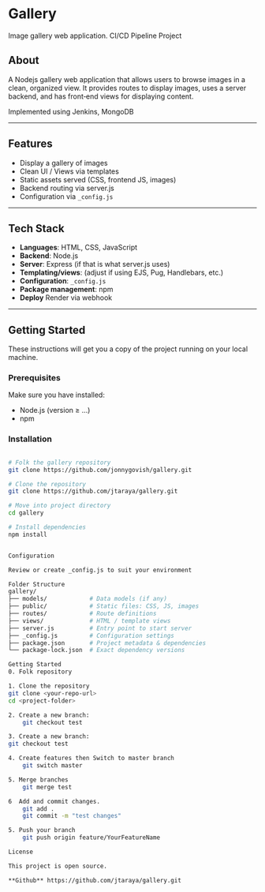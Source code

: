 # Gallery

Image gallery web application.  CI/CD Pipeline Project

## About

A Nodejs gallery web application that allows users to browse images in a clean, organized view. It provides routes to display images, uses a server backend, and has front‑end views for displaying content.

Implemented using Jenkins, MongoDB

---

## Features

- Display a gallery of images  
- Clean UI / Views via templates  
- Static assets served (CSS, frontend JS, images)  
- Backend routing via server.js  
- Configuration via `_config.js`  

---

## Tech Stack

- **Languages**: HTML, CSS, JavaScript  
- **Backend**: Node.js  
- **Server**: Express (if that is what server.js uses)  
- **Templating/views**: (adjust if using EJS, Pug, Handlebars, etc.)  
- **Configuration**: `_config.js`  
- **Package management**: npm  
- **Deploy** Render via webhook

---

## Getting Started

These instructions will get you a copy of the project running on your local machine.

### Prerequisites

Make sure you have installed:

- Node.js (version ≥ …)  
- npm  

### Installation


```bash

# Folk the gallery repository
git clone https://github.com/jonnygovish/gallery.git

# Clone the repository
git clone https://github.com/jtaraya/gallery.git

# Move into project directory
cd gallery

# Install dependencies
npm install


Configuration

Review or create _config.js to suit your environment

Folder Structure
gallery/
├── models/            # Data models (if any)
├── public/            # Static files: CSS, JS, images
├── routes/            # Route definitions
├── views/             # HTML / template views
├── server.js          # Entry point to start server
├── _config.js         # Configuration settings
├── package.json       # Project metadata & dependencies
└── package-lock.json  # Exact dependency versions

Getting Started
0. Folk repository

1. Clone the repository
git clone <your-repo-url>
cd <project-folder>

2. Create a new branch:
    git checkout test

3. Create a new branch:
git checkout test

4. Create features then Switch to master branch
    git switch master

5. Merge branches
    git merge test

6  Add and commit changes.
    git add .
    git commit -m "test changes"

5. Push your branch 
    git push origin feature/YourFeatureName

License

This project is open source.

**Github** https://github.com/jtaraya/gallery.git